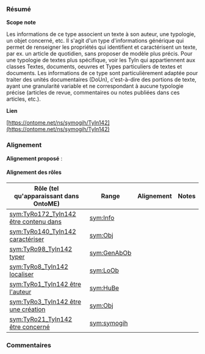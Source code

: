 ### Résumé

**Scope note**

Les informations de ce type associent un texte à son auteur, une typologie, un objet concerné, etc. Il s'agit d'un type d'informations générique qui permet de renseigner les propriétés qui identifient et caractérisent un texte, par ex. un article de quotidien, sans proposer de modèle plus précis. Pour une typologie de textes plus spécifique, voir les TyIn qui appartiennent aux classes Textes, documents, oeuvres et Types particuliers de textes et documents.	Les informations de ce type sont particulièrement adaptée pour traiter des unités documentaires (DoUn), c'est-à-dire des portions de texte, ayant une granularité variable et ne correspondant à aucune typologie précise (articles de revue, commentaires ou notes publiées dans ces articles, etc.).

**Lien**

[https://ontome.net/ns/symogih/TyIn142](https://ontome.net/ns/symogih/TyIn142)

### Alignement

**Alignement proposé** :

#### Alignement des rôles

| Rôle (tel qu'apparaissant dans OntoME) | Range | Alignement | Notes |
| ----- | ----- | ----- | ----- |
| [sym:TyRo172_TyIn142 être contenu dans](https://ontome.net/ns/symogih/TyRo172_TyIn142) | [sym:Info](https://ontome.net/ns/symogih/Info) |   |   |
| [sym:TyRo140_TyIn142 caractériser](https://ontome.net/ns/symogih/TyRo140_TyIn142) | [sym:Obj](https://ontome.net/ns/symogih/Obj) |   |   |
| [sym:TyRo98_TyIn142 typer](https://ontome.net/ns/symogih/TyRo98_TyIn142) | [sym:GenAbOb](https://ontome.net/ns/symogih/GenAbOb) |   |   |
| [sym:TyRo8_TyIn142 localiser](https://ontome.net/ns/symogih/TyRo8_TyIn142) | [sym:LoOb](https://ontome.net/ns/symogih/LoOb) |   |   |
| [sym:TyRo1_TyIn142 être l'auteur](https://ontome.net/ns/symogih/TyRo1_TyIn142) | [sym:HuBe](https://ontome.net/ns/symogih/HuBe) |   |   |
| [sym:TyRo3_TyIn142 être une création](https://ontome.net/ns/symogih/TyRo3_TyIn142) | [sym:Obj](https://ontome.net/ns/symogih/Obj) |   |   |
| [sym:TyRo21_TyIn142 être concerné](https://ontome.net/ns/symogih/TyRo21_TyIn142) | [sym:symogih](https://ontome.net/ns/symogih/symogih) |   |   |

### Commentaires